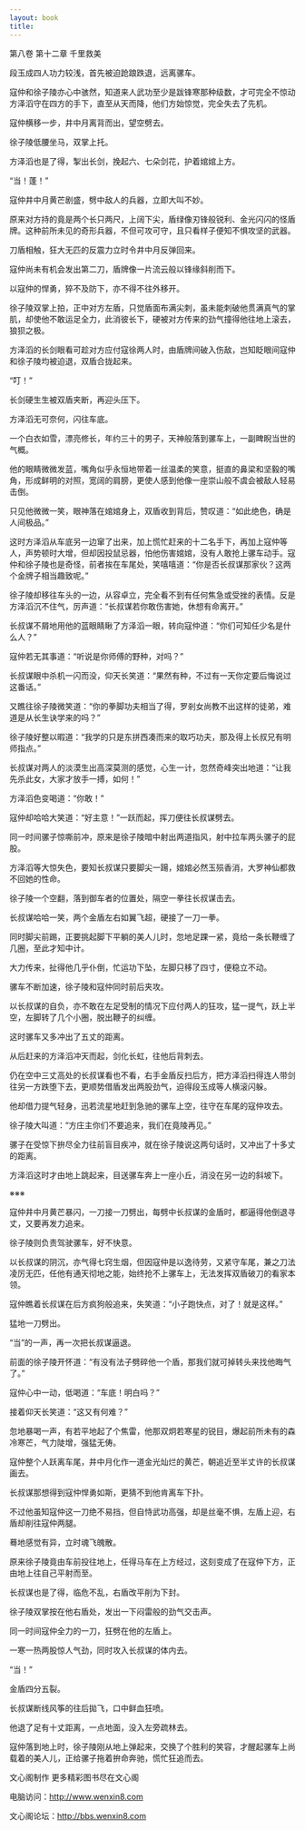 ```yaml
---
layout: book
title:
---
```

第八卷 第十二章 千里救美

段玉成四人功力较浅，首先被迫跄踉跌退，远离骡车。

寇仲和徐子陵亦心中骇然，知道来人武功至少是跋锋寒那种级数，才可完全不惊动方泽滔守在四方的手下，直至从天而降，他们方始惊觉，完全失去了先机。

寇仲横移一步，井中月离背而出，望空劈去。

徐子陵低腰坐马，双掌上托。

方泽滔也是了得，掣出长剑，挽起六、七朵剑花，护着婠婠上方。

“当！蓬！”

寇仲井中月黄芒剧盛，劈中敌人的兵器，立即大叫不妙。

原来对方持的竟是两个长只两尺，上阔下尖，盾绿像刃锋般锐利、金光闪闪的怪盾牌。这种前所未见的奇形兵器，不但可攻可守，且只看样子便知不惧攻坚的武器。

刀盾相触，狂大无匹的反震力立时令井中月反弹回来。

寇仲尚未有机会发出第二刀，盾牌像一片流云般以锋缘斜削而下。

以寇仲的悍勇，猝不及防下，亦不得不往外移开。

徐子陵双掌上拍，正中对方左盾，只觉盾面布满尖刺，虽未能刺破他贯满真气的掌肌，却使他不敢运足全力，此消彼长下，硬被对方传来的劲气撞得他往地上滚去，狼狈之极。

方泽滔的长剑眼看可趁对方应付寇徐两人时，由盾牌间破入伤敌，岂知眨眼间寇仲和徐子陵均被迫退，双盾合拢起来。

“叮！”

长剑硬生生被双盾夹断，再迎头压下。

方泽滔无可奈何，闪往车底。

一个白衣如雪，漂亮修长，年约三十的男子，天神般落到骡车上，一副睥睨当世的气概。

他的眼睛微微发蓝，嘴角似乎永恒地带着一丝温柔的笑意，挺直的鼻梁和坚毅的嘴角，形成鲜明的对照，宽阔的肩膀，更使人感到他像一座崇山般不虞会被敌人轻易击倒。

只见他微微一笑，眼神落在婠婠身上，双盾收到背后，赞叹道：“如此绝色，确是人间极品。”

这时方泽滔从车底另一边窜了出来，加上慌忙赶来的十二名手下，再加上寇仲等人，声势顿时大增，但却因投鼠忌器，怕他伤害婠婠，没有人敢抢上骡车动手。寇仲和徐子陵也是奇怪，前者挨在车尾处，笑嘻嘻道：“你是否长叔谋那家伙？这两个金牌子相当趣致呢。”

徐子陵却移往车头的一边，从容卓立，完全看不到有任何焦急或受挫的表情。反是方泽滔沉不住气，厉声道：“长叔谋若你敢伤害她，休想有命离开。”

长叔谋不屑地用他的蓝眼睛瞅了方泽滔一眼，转向寇仲道：“你们可知任少名是什么人？”

寇仲若无其事道：“听说是你师傅的野种，对吗？”

长叔谋眼中杀机一闪而没，仰天长笑道：“果然有种，不过有一天你定要后悔说过这番话。”

又瞧往徐子陵微笑道：“你的拳脚功夫相当了得，罗剎女尚教不出这样的徒弟，难道是从长生诀学来的吗？”

徐子陵好整以暇道：“我学的只是东拼西凑而来的取巧功夫，那及得上长叔兄有明师指点。”

长叔谋对两人的淡漠生出高深莫测的感觉，心生一计，忽然奇峰突出地道：“让我先杀此女，大家才放手一搏，如何！”

方泽滔色变喝道：“你敢！”

寇仲却哈哈大笑道：“好主意！”一跃而起，挥刀便往长叔谋劈去。

同一时间骡子惊嘶前冲，原来是徐子陵暗中射出两道指风，射中拉车两头骡子的屁股。

方泽滔等大惊失色，要知长叔谋只要脚尖一踼，婠婠必然玉殒香消，大罗神仙都救不回她的性命。

徐子陵一个空翻，落到御车者的位置处，隔空一拳往长叔谋击去。

长叔谋哈哈一笑，两个金盾左右如翼飞超，硬接了一刀一拳。

同时脚尖前踢，正要挑起脚下平躺的美人儿时，忽地足踝一紧，竟给一条长鞭缠了几圈，至此才知中计。

大力传来，扯得他几乎仆倒，忙运功下坠，左脚只移了四寸，便稳立不动。

骡车不断加速，徐子陵和寇仲同时前后夹攻。

以长叔谋的自负，亦不敢在左足受制的情况下应付两人的狂攻，猛一提气，跃上半空，左脚转了几个小圈，脱出鞭子的纠缠。

这时骡车又多冲出了五丈的距离。

从后赶来的方泽滔冲天而起，剑化长虹，往他后背刺去。

仍在空中三丈高处的长叔谋看也不看，右手金盾反扫后方，把方泽滔扫得连人带剑往另一方跌堕下去，更顺势借盾发出两股劲气，迫得段玉成等人横滚闪躲。

他却借力提气轻身，迅若流星地赶到急驰的骡车上空，往守在车尾的寇仲攻去。

徐子陵大叫道：“方庄主你们不要追来，我们在竟陵再见。”

骡子在受惊下拚尽全力往前盲目疾冲，就在徐子陵说这两句话时，又冲出了十多丈的距离。

方泽滔这时才由地上跳起来，目送骡车奔上一座小丘，消没在另一边的斜坡下。

※※※

寇仲井中月黄芒暴闪，一刀接一刀劈出，每劈中长叔谋的金盾时，都逼得他倒退寻丈，又要再发力追来。

徐子陵则负责驾驶骡车，好不快意。

以长叔谋的阴沉，亦气得七窍生烟，但因寇仲是以逸待劳，又紧守车尾，兼之刀法凌厉无匹，任他有通天彻地之能，始终抢不上骡车上，无法发挥双盾破刀的看家本领。

寇仲瞧着长叔谋在后方疯狗般追来，失笑道：“小子跑快点，对了！就是这样。”

猛地一刀劈出。

“当”的一声，再一次把长叔谋逼退。

前面的徐子陵开怀道：“有没有法子劈碎他一个盾，那我们就可掉转头来找他晦气了。”

寇仲心中一动，低喝道：“车底！明白吗？”

接着仰天长笑道：“这又有何难？”

忽地暴喝一声，有若平地起了个焦雷，他那双炯若寒星的锐目，爆起前所未有的森冷寒芒，气力陡增，强猛无俦。

寇仲整个人跃离车尾，井中月化作一道金光灿烂的黄芒，朝追近至半丈许的长叔谋画去。

长叔谋那想得到寇仲悍勇如斯，更猜不到他肯离车下扑。

不过他虽知寇仲这一刀绝不易挡，但自恃武功高强，却是丝毫不惧，左盾上迎，右盾却削往寇仲两腿。

蓦地感觉有异，立时魂飞魄散。

原来徐子陵竟由车前投往地上，任得马车在上方经过，这刻变成了在寇仲下方，正由地上往自己平射而至。

长叔谋也是了得，临危不乱，右盾改平削为下封。

徐子陵双掌按在他右盾处，发出一下闷雷般的劲气交击声。

同一时间寇仲全力的一刀，狂劈在他的左盾上。

一寒一热两股惊人气劲，同时攻入长叔谋的体内去。

“当！”

金盾四分五裂。

长叔谋断线风筝的往后拋飞，口中鲜血狂喷。

他退了足有十丈距离，一点地面，没入左旁疏林去。

寇仲落到地上时，徐子陵刚从地上弹起来，交换了个胜利的笑容，才醒起骡车上尚载着的美人儿，正给骡子拖着拚命奔驰，慌忙狂追而去。

文心阁制作 更多精彩图书尽在文心阁

电脑访问：http://www.wenxin8.com

文心阁论坛：http://bbs.wenxin8.com